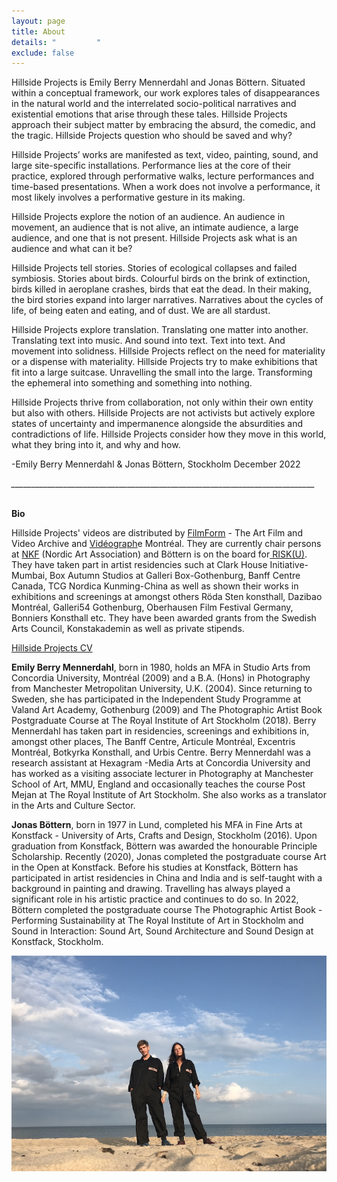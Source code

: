 ```yaml
---
layout: page
title: About
details: "         "
exclude: false
---
```

Hillside Projects is Emily Berry Mennerdahl and Jonas Böttern. Situated within a conceptual framework, our work explores tales of disappearances in the natural world and the interrelated socio-political narratives and existential emotions that arise through these tales. Hillside Projects approach their subject matter by embracing the absurd, the comedic, and the tragic. Hillside Projects question who should be saved and why? 

Hillside Projects’ works are manifested as text, video, painting, sound, and large site-specific installations. Performance lies at the core of their practice, explored through performative walks, lecture performances and time-based presentations. When a work does not involve a performance, it most likely involves a performative gesture in its making. 

Hillside Projects explore the notion of an audience. An audience in movement, an audience that is not alive, an intimate audience, a large audience, and one that is not present. Hillside Projects ask what is an audience and what can it be? 

Hillside Projects tell stories. Stories of ecological collapses and failed symbiosis. Stories about birds. Colourful birds on the brink of extinction, birds killed in aeroplane crashes, birds that eat the dead. In their making, the bird stories expand into larger narratives. Narratives about the cycles of life, of being eaten and eating, and of dust. We are all stardust. 

Hillside Projects explore translation. Translating one matter into another. Translating text into music. And sound into text. Text into text. And movement into solidness. Hillside Projects reflect on the need for materiality or a dispense with materiality. Hillside Projects try to make exhibitions that fit into a large suitcase. Unravelling the small into the large. Transforming the ephemeral into something and something into nothing.

Hillside Projects thrive from collaboration, not only within their own entity but also with others. Hillside Projects are not activists but actively explore states of uncertainty and impermanence alongside the absurdities and contradictions of life. Hillside Projects consider how they move in this world, what they bring into it, and why and how.

\-﻿Emily Berry Mennerdahl & Jonas Böttern, Stockholm December 2022

_﻿\_\_\_\_\_\_\_\_\_\_\_\_\_\_\_\_\_\_\_\_\_\_\_\_\_\_\_\_\_\_\_\_\_\_\_\_\_\_\_\_\_\_\_\_\_\_\_\_\_\_\_\_\_\_\_\_\_\_\_\_\_\_\_\_\_\_\_\_\_\_\_\_\_\_\_\__

\
**B﻿io**

Hillside Projects' videos are distributed by [FilmForm](https://www.filmform.com/artists/13264-hillside-projects-artist-group/) - The Art Film and Video Archive and [Vidéograph](https://www.videographe.org/en/)e Montréal. They are currently chair persons at [NKF](http://www.nkfsweden.org/information/about-nordic-art-association) (Nordic Art Association) and Böttern is on the board for[ RISK(U)](https://www.nkfsweden.org/project-name/risku). They have taken part in artist residencies such at Clark House Initiative-Mumbai, Box Autumn Studios at Galleri Box-Gothenburg, Banff Centre Canada, TCG Nordica Kunming-China as well as shown their works in exhibitions and screenings at amongst others Röda Sten konsthall, Dazibao Montréal, Galleri54 Gothenburg, Oberhausen Film Festival Germany, Bonniers Konsthall etc. They have been awarded grants from the Swedish Arts Council, Konstakademin as well as private stipends.

[Hillside Projects CV](/cv.html)

**Emily Berry Mennerdahl**, born in 1980, holds an MFA in Studio Arts from Concordia University, Montréal (2009) and a B.A. (Hons) in Photography from Manchester Metropolitan University, U.K. (2004). Since returning to Sweden, she has participated in the Independent Study Programme at Valand Art Academy, Gothenburg (2009) and The Photographic Artist Book Postgraduate Course at The Royal Institute of Art Stockholm (2018). Berry Mennerdahl has taken part in residencies, screenings and exhibitions in, amongst other places, The Banff Centre, Articule Montréal, Excentris Montréal, Botkyrka Konsthall, and Urbis Centre. Berry Mennerdahl was a research assistant at Hexagram -Media Arts at Concordia University and has worked as a visiting associate lecturer in Photography at Manchester School of Art, MMU, England and occasionally teaches the course Post Mejan at The Royal Institute of Art Stockholm. She also works as a translator in the Arts and Culture Sector.

**Jonas Böttern**, born in 1977 in Lund, completed his MFA in Fine Arts at Konstfack - University of Arts, Crafts and Design, Stockholm (2016). Upon graduation from Konstfack, Böttern was awarded the honourable Principle Scholarship. Recently (2020), Jonas completed the postgraduate course Art in the Open at Konstfack. Before his studies at Konstfack, Böttern has participated in artist residencies in China and India and is self-taught with a background in painting and drawing. Travelling has always played a significant role in his artistic practice and continues to do so. In 2022, Böttern completed the postgraduate course The Photographic Artist Book - Performing Sustainability at The Royal Institute of Art in Stockholm and Sound in Interaction: Sound Art, Sound Architecture and Sound Design at Konstfack, Stockholm.

![](/images/hillside_projects_news_performative_walk.jpg)

[](/cv.html)